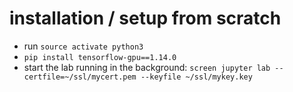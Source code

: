 # installation / setup from scratch

- run `source activate python3`
- `pip install tensorflow-gpu==1.14.0`
- start the lab running in the background: `screen jupyter lab --certfile=~/ssl/mycert.pem --keyfile ~/ssl/mykey.key`